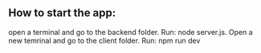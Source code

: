 ## How to start the app:
open a terminal and go to the backend folder. 
Run: node server.js.
Open a new temrinal and go to the client folder.
Run: npm run dev